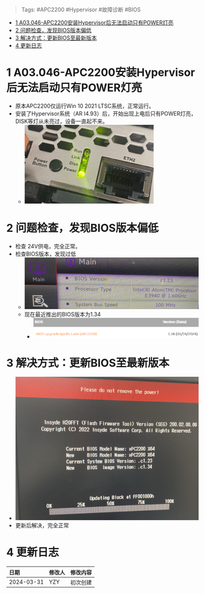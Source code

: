 > Tags: #APC2200 #Hypervisor #故障诊断 #BIOS

- [1 A03.046-APC2200安装Hypervisor后无法启动只有POWER灯亮](#_1-a03046-apc2200%E5%AE%89%E8%A3%85hypervisor%E5%90%8E%E6%97%A0%E6%B3%95%E5%90%AF%E5%8A%A8%E5%8F%AA%E6%9C%89power%E7%81%AF%E4%BA%AE)
- [2 问题检查，发现BIOS版本偏低](#_2-%E9%97%AE%E9%A2%98%E6%A3%80%E6%9F%A5%EF%BC%8C%E5%8F%91%E7%8E%B0bios%E7%89%88%E6%9C%AC%E5%81%8F%E4%BD%8E)
- [3 解决方式：更新BIOS至最新版本](#_3-%E8%A7%A3%E5%86%B3%E6%96%B9%E5%BC%8F%EF%BC%9A%E6%9B%B4%E6%96%B0bios%E8%87%B3%E6%9C%80%E6%96%B0%E7%89%88%E6%9C%AC)
- [4 更新日志](#_4-%E6%9B%B4%E6%96%B0%E6%97%A5%E5%BF%97)

# 1 A03.046-APC2200安装Hypervisor后无法启动只有POWER灯亮

- 原本APC2200仅运行Win 10 2021 LTSC系统，正常运行。
- 安装了Hypervisor系统（AR I4.93）后，开始出现上电后只有POWER灯亮，DISK等灯从未亮过，设备一直起不来。
    - ![](FILES/046APC2200安装Hypervisor后无法启动只有POWER灯亮/image-20240331013601755.png)

# 2 问题检查，发现BIOS版本偏低

- 检查 24V供电，完全正常。
- 检查BIOS版本，发现过低
    - ![](FILES/046APC2200安装Hypervisor后无法启动只有POWER灯亮/image-20240331013805919.png)
    - 现在最近推出的BIOS版本为1.34
        - ![](FILES/046APC2200安装Hypervisor后无法启动只有POWER灯亮/image-20240331013746858.png)

# 3 解决方式：更新BIOS至最新版本

- ![](FILES/046APC2200安装Hypervisor后无法启动只有POWER灯亮/image-20240331014013184.png)
- 更新后解决，完全正常

# 4 更新日志

| 日期                             | 修改人 | 修改内容 |
| :----------------------------- | :-- | :--- |
| 2024-03-31 | YZY | 初次创建 |
